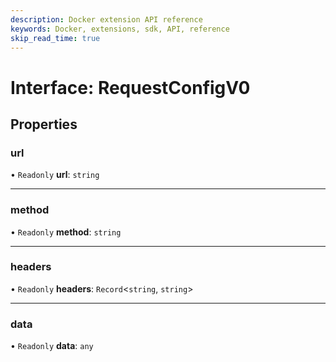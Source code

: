 ```yaml
---
description: Docker extension API reference
keywords: Docker, extensions, sdk, API, reference
skip_read_time: true
---
```


# Interface: RequestConfigV0

## Properties

### url

• `Readonly` **url**: `string`

___

### method

• `Readonly` **method**: `string`

___

### headers

• `Readonly` **headers**: `Record`<`string`, `string`\>

___

### data

• `Readonly` **data**: `any`